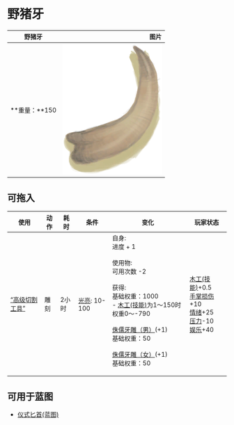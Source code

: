 # 野猪牙  
>   
  
  野猪牙  |   图片   
 ----  |  ----:   
 **重量：**150  |  ![](Sprite/Tusk.png)   
  
## 可拖入  
使用  |  动作  |  耗时  |  条件  |  变化  |  玩家状态  
----  |  ----  |  ----  |  ----  |  ----  |  ----  
[“高级切割工具”](tag_CutterAdv.md)  |  雕刻  |  2小时  |  [光亮](Light.md): 10-100  |  自身:<br>进度 + 1<br><br>使用物:<br>可用次数  -2<br><br>获得:<br>基础权重：1000<br>- [木工(技能)](Skill_Woodworking.md)为1～150时权重0～-790<br><br>[侏儒牙雕（男）](TuskCarving_GnomeMale.md)(+1)<br>基础权重：50<br><br>[侏儒牙雕（女）](TuskCarving_GnomeFemale.md)(+1)<br>基础权重：50<br><br>  |  [木工(技能)](Skill_Woodworking.md)+0.5<br>[手掌损伤](HandDamage.md)+10<br>[情绪](Morale.md)+25<br>[压力](Stress.md)-10<br>[娱乐](Entertainment.md)+40  
## 可用于蓝图  
- [仪式匕首(蓝图)](Bp_CeremonialDagger.md)  
  
  
